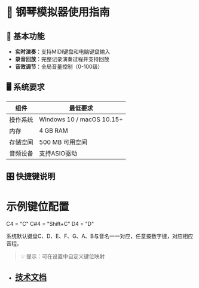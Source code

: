 # 🎹 钢琴模拟器使用指南

## 🎯 基本功能
- **实时演奏**：支持MIDI键盘和电脑键盘输入
- **录音回放**：完整记录演奏过程并支持回放
- **音效调节**：全局音量控制（0-100级）

## 🖥️ 系统要求
| 组件       | 最低要求               |
|------------|------------------------|
| 操作系统   | Windows 10 / macOS 10.15+ |
| 内存       | 4 GB RAM               |
| 存储空间   | 500 MB 可用空间        |
| 音频设备   | 支持ASIO驱动           |

## 🎛️ 快捷键说明

# 示例键位配置
C4 = "C"
C#4 = "Shift+C"
D4 = "D"

系统默认键盘C、D、E、F、G、A、B与音名一一对应，任意按数字键，对应相应音程。

> 💡 提示：可在设置中自定义键位映射


- ## [技术文档](tec_ins.md)  